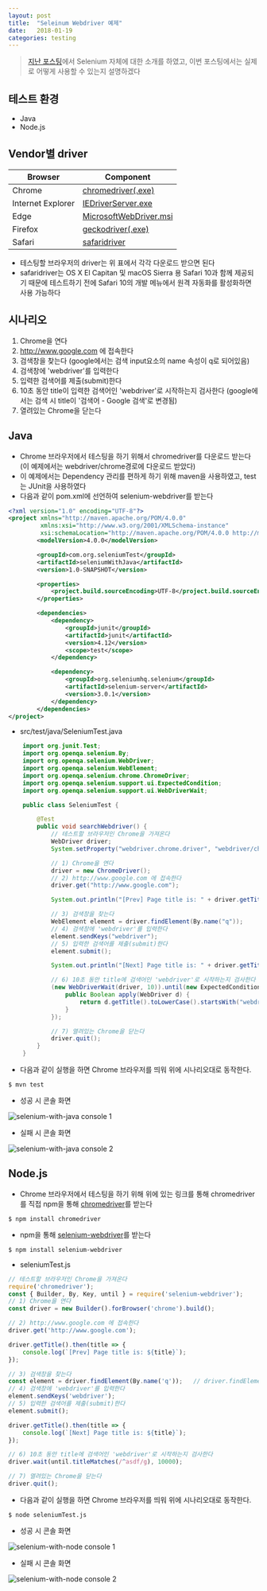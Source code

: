 ```yaml
---
layout: post
title:  "Seleinum Webdriver 예제"
date:   2018-01-19
categories: testing
---
```


> [지난 포스팅](https://namgyu.github.io/what-is-selenium-webdriver)에서 Selenium 자체에 대한 소개를 하였고, 이번 포스팅에서는 실제로 어떻게 사용할 수 있는지 설명하겠다

## 테스트 환경
* Java
* Node.js

## Vendor별 driver

|Browser|Component|
|-------|---------|
|Chrome|[chromedriver(.exe)](http://chromedriver.storage.googleapis.com/index.html)|
|Internet Explorer|[IEDriverServer.exe](http://selenium-release.storage.googleapis.com/index.html)|
|Edge|[MicrosoftWebDriver.msi](https://developer.microsoft.com/en-us/microsoft-edge/tools/webdriver/)|
|Firefox|[geckodriver(.exe)](https://github.com/mozilla/geckodriver/releases/)|
|Safari|[safaridriver](https://developer.apple.com/library/content/releasenotes/General/WhatsNewInSafari/Articles/Safari_10_0.html#//apple_ref/doc/uid/TP40014305-CH11-DontLinkElementID_28)|

* 테스팅할 브라우저의 driver는 위 표에서 각각 다운로드 받으면 된다
* safaridriver는 OS X El Capitan 및 macOS Sierra 용 Safari 10과 함께 제공되기 때문에 테스트하기 전에 Safari 10의 개발 메뉴에서 원격 자동화를 활성화하면 사용 가능하다

## 시나리오
1. Chrome을 연다
1. http://www.google.com 에 접속한다
1. 검색창을 찾는다 (google에서는 검색 input요소의 name 속성이 q로 되어있음)
1. 검색창에 'webdriver'를 입력한다
1. 입력한 검색어를 제출(submit)한다
1. 10초 동안 title이 입력한 검색어인 'webdriver'로 시작하는지 검사한다 (google에서는 검색 시 title이 '검색어 - Google 검색'로 변경됨)
1. 열려있는 Chrome을 닫는다

## Java
* Chrome 브라우저에서 테스팅을 하기 위해서 chromedriver를 다운로드 받는다 (이 예제에서는 webdriver/chrome경로에 다운로드 받았다)
* 이 예제에서는 Dependency 관리를 편하게 하기 위해 maven을 사용하였고, test는 JUnit을 사용하였다
* 다음과 같이 pom.xml에 선언하여 selenium-webdriver를 받는다

```xml
<?xml version="1.0" encoding="UTF-8"?>
<project xmlns="http://maven.apache.org/POM/4.0.0"
         xmlns:xsi="http://www.w3.org/2001/XMLSchema-instance"
         xsi:schemaLocation="http://maven.apache.org/POM/4.0.0 http://maven.apache.org/xsd/maven-4.0.0.xsd">
        <modelVersion>4.0.0</modelVersion>

        <groupId>com.org.seleniumTest</groupId>
        <artifactId>seleniumWithJava</artifactId>
        <version>1.0-SNAPSHOT</version>

        <properties>
            <project.build.sourceEncoding>UTF-8</project.build.sourceEncoding>
        </properties>

        <dependencies>
            <dependency>
                <groupId>junit</groupId>
                <artifactId>junit</artifactId>
                <version>4.12</version>
                <scope>test</scope>
            </dependency>

            <dependency>
                <groupId>org.seleniumhq.selenium</groupId>
                <artifactId>selenium-server</artifactId>
                <version>3.0.1</version>
            </dependency>
        </dependencies>
</project>
```
* src/test/java/SeleniumTest.java
```java
    import org.junit.Test;
    import org.openqa.selenium.By;
    import org.openqa.selenium.WebDriver;
    import org.openqa.selenium.WebElement;
    import org.openqa.selenium.chrome.ChromeDriver;
    import org.openqa.selenium.support.ui.ExpectedCondition;
    import org.openqa.selenium.support.ui.WebDriverWait;

    public class SeleniumTest {

        @Test
        public void searchWebdriver() {
            // 테스트할 브라우저인 Chrome을 가져온다
            WebDriver driver;
            System.setProperty("webdriver.chrome.driver", "webdriver/chrome/chromedriver");

            // 1) Chrome을 연다
            driver = new ChromeDriver();
            // 2) http://www.google.com 에 접속한다
            driver.get("http://www.google.com");

            System.out.println("[Prev] Page title is: " + driver.getTitle());

            // 3) 검색창을 찾는다
            WebElement element = driver.findElement(By.name("q"));
            // 4) 검색창에 'webdriver'를 입력한다
            element.sendKeys("webdriver");
            // 5) 입력한 검색어를 제출(submit)한다
            element.submit();

            System.out.println("[Next] Page title is: " + driver.getTitle());

            // 6) 10초 동안 title에 검색어인 'webdriver'로 시작하는지 검사한다
            (new WebDriverWait(driver, 10)).until(new ExpectedCondition<Boolean>() {
                public Boolean apply(WebDriver d) {
                    return d.getTitle().toLowerCase().startsWith("webdriver");
                }
            });

            // 7) 열려있는 Chrome을 닫는다
            driver.quit();
        }
    }
```
* 다음과 같이 실행을 하면 Chrome 브라우저를 띄워 위에 시나리오대로 동작한다.
```
$ mvn test
```
* 성공 시 콘솔 화면

![selenium-with-java console 1](/assets/img/testing/selenium-with-java.1.png)

* 실패 시 콘솔 화면

![selenium-with-java console 2](/assets/img/testing/selenium-with-java.2.png)


## Node.js
* Chrome 브라우저에서 테스팅을 하기 위해 위에 있는 링크를 통해 chromedriver를 직접 npm을 통해 [chromedriver](https://www.npmjs.com/package/chromedriver)를 받는다
```
$ npm install chromedriver
```
* npm을 통해 [selenium-webdriver](https://www.npmjs.com/package/selenium-webdriver)를 받는다
```
$ npm install selenium-webdriver
```
* seleniumTest.js

```javascript
// 테스트할 브라우저인 Chrome을 가져온다
require('chromedriver');
const { Builder, By, Key, until } = require('selenium-webdriver');
// 1) Chrome을 연다
const driver = new Builder().forBrowser('chrome').build();

// 2) http://www.google.com 에 접속한다
driver.get('http://www.google.com');

driver.getTitle().then(title => {
    console.log(`[Prev] Page title is: ${title}`);
});

// 3) 검색창을 찾는다
const element = driver.findElement(By.name('q'));   // driver.findElement(By.name('q')).sendKeys('webdriver', Key.RETURN); 와 동일
// 4) 검색창에 'webdriver'를 입력한다
element.sendKeys('webdriver');
// 5) 입력한 검색어를 제출(submit)한다
element.submit();

driver.getTitle().then(title => {
    console.log(`[Next] Page title is: ${title}`);
});

// 6) 10초 동안 title에 검색어인 'webdriver'로 시작하는지 검사한다
driver.wait(until.titleMatches(/^asdf/g), 10000);

// 7) 열려있는 Chrome을 닫는다
driver.quit();

```

* 다음과 같이 실행을 하면 Chrome 브라우저를 띄워 위에 시나리오대로 동작한다.
```
$ node seleniumTest.js
```
* 성공 시 콘솔 화면

![selenium-with-node console 1](/assets/img/testing/selenium-with-node.1.png)

* 실패 시 콘솔 화면

![selenium-with-node console 2](/assets/img/testing/selenium-with-node.2.png)


